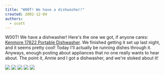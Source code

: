 ```yaml
---
title: "W00T! We have a dishwasher!"
created: 2002-12-04
authors:
  - scott
---
```


W00T! We have a dishwasher! Here's the one we got, if anyone cares: [Kenmore 17822 Portable Dishwasher](http://www.sears.com/sr/product/summary/productsummary.jsp?BV_SessionID=@@@@1907768125.1039109325@@@@&BV_EngineID=ccjgadcglmlgfedcehgcemgdffmdflg.0&vertical=SEARS&pid=02217822000&sid=I0008300030000100085). We finished getting it set up last night, and it seems pretty cool! Today I'll actually be running dishes through it. Anyways, enough posting about appliances that no one really wants to hear about. The point it, Annie and I got a dishwasher, and we're stoked about it!

[![](/images/dishwasher-inbox.jpg)](http://spaceninja.local/gallery/Portland-CouchSt/dishwasher-inbox.jpg) [![](/images/dishwasher-cuttingbox.jpg)](http://spaceninja.local/gallery/Portland-CouchSt/dishwasher-cuttingbox.jpg) [![](/images/dishwasher-openingbox.jpg)](http://spaceninja.local/gallery/Portland-CouchSt/dishwasher-openingbox.jpg) [![](/images/dishwasher-ready.jpg)](http://spaceninja.local/gallery/Portland-CouchSt/dishwasher-ready.jpg) [![](/images/dishwasher-inplace.jpg)](http://spaceninja.local/gallery/Portland-CouchSt/dishwasher-inplace.jpg)
